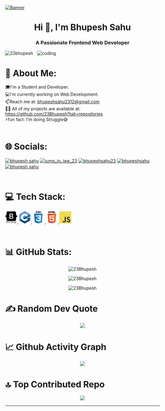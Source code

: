 <p><a href="https://www.linkedin.com/in/bhupesh-sahu-70a33a22b/"><img src="https://github.com/23Bhupesh/23Bhupesh/blob/main/banner.png" alt="Banner">
</a></p>

<h1 align="center">Hi 👋, I'm Bhupesh Sahu</h1>
<h3 align="center">A Passionate Frontend Web Developer</h3>

<img align="right" width="400" alt="coding" src="https://media3.giphy.com/media/qgQUggAC3Pfv687qPC/giphy.gif">

<p align="left"> <img src="https://komarev.com/ghpvc/?username=23bhupesh&label=Profile%20views&color=0e75b6&style=flat" alt="23bhupesh" /> </p>

# 💫 About Me:
🎓I'm a Student and Developer.<br>💻I'm currently working on Web Development.<br>📫Reach me at: bhupeshsahu2312@gmail.com<br>👨‍💻 All of my projects are available at: <br>https://github.com/23Bhupesh?tab=repositories<br>⚡fun fact: I'm doing Struggle😅 <br><br>


# 🌐 Socials:
<p align="left">
<a href="https://www.linkedin.com/in/bhupesh-sahu-70a33a22b/" target="blank"><img align="center" src="https://raw.githubusercontent.com/rahuldkjain/github-profile-readme-generator/master/src/images/icons/Social/linked-in-alt.svg" alt="bhupesh sahu" height="30" width="40" /></a>
<a href="https://www.instagram.com/jump_in_jaw_23/" target="blank"><img align="center" src="https://raw.githubusercontent.com/rahuldkjain/github-profile-readme-generator/master/src/images/icons/Social/instagram.svg" alt="jump_in_jaw_23" height="30" width="40" /></a>
<a href="https://twitter.com/BhupeshSahu23" target="blank"><img align="center" src="https://raw.githubusercontent.com/rahuldkjain/github-profile-readme-generator/master/src/images/icons/Social/twitter.svg" alt="bhupeshsahu23" height="30" width="40" /></a>
<a href="https://codepen.io/Bhupeshsahu" target="blank"><img align="center" src="https://raw.githubusercontent.com/rahuldkjain/github-profile-readme-generator/master/src/images/icons/Social/codepen.svg" alt="bhupeshsahu" height="30" width="40" /></a>
<a href="https://www.facebook.com/profile.php?id=100056696730283" target="blank"><img align="center" src="https://raw.githubusercontent.com/rahuldkjain/github-profile-readme-generator/master/src/images/icons/Social/facebook.svg" alt="bhupesh sahu" height="30" width="40" /></a>
</p><br>


# 💻 Tech Stack:

<p align="left"> <a href="https://getbootstrap.com" target="_blank" rel="noreferrer"> 
<img src="https://raw.githubusercontent.com/devicons/devicon/master/icons/bootstrap/bootstrap-plain-wordmark.svg" alt="bootstrap" width="40" height="40"/> </a> <a href="https://www.w3schools.com/cpp/" target="_blank" rel="noreferrer">
<img src="https://raw.githubusercontent.com/devicons/devicon/master/icons/cplusplus/cplusplus-original.svg" alt="cplusplus" width="40" height="40"/> </a> <a href="https://www.w3schools.com/css/" target="_blank" rel="noreferrer">
<img src="https://raw.githubusercontent.com/devicons/devicon/master/icons/css3/css3-original-wordmark.svg" alt="css3" width="40" height="40"/> </a> <a href="https://www.w3.org/html/" target="_blank" rel="noreferrer"> 
<img src="https://raw.githubusercontent.com/devicons/devicon/master/icons/html5/html5-original-wordmark.svg" alt="html5" width="40" height="40"/> </a> <a href="https://developer.mozilla.org/en-US/docs/Web/JavaScript" target="_blank" rel="noreferrer"> 
<img src="https://raw.githubusercontent.com/devicons/devicon/master/icons/javascript/javascript-original.svg" alt="javascript" width="40" height="40"/> </a> </p><br>

# 📊 GitHub Stats:

<div><p align="center"><img src="https://github-readme-stats.vercel.app/api?username=23Bhupesh&theme=tokyonight&hide_border=false&include_all_commits=false&count_private=false" alt="23Bhupesh"></p></div>

<div><p align="center"><img src="https://github-readme-streak-stats.herokuapp.com/?user=23Bhupesh&theme=tokyonight&hide_border=false" alt="23Bhupesh"></p></div>


<div><p align="center"><img src="https://github-readme-stats.vercel.app/api/top-langs/?username=23Bhupesh&theme=tokyonight&hide_border=false&include_all_commits=false&count_private=false&layout=compact" alt="23Bhupesh"></p></div>

# ✍️ Random Dev Quote

<div><p align="center">
<img src="https://quotes-github-readme.vercel.app/api?type=vetical&theme=tokyonight&hide_border=false"></p></div>

# 📈 Github Activity Graph

<div><p align="center"><img src="https://github-readme-activity-graph.vercel.app/graph?username=23Bhupesh&bg_color=1A1B27&color=70A5FD&line=70A5FD&point=38BDAE&area=true&hide_border=false" /></p></div>

# 🔝 Top Contributed Repo

<div><p align="center">
<img src="https://github-contributor-stats.vercel.app/api?username=23Bhupesh&limit=4&theme=tokyonight&hide_border=false&combine_all_yearly_contributions=true"></p></div>

---


<!-- Proudly created with GPRM ( https://gprm.itsvg.in ) -->
